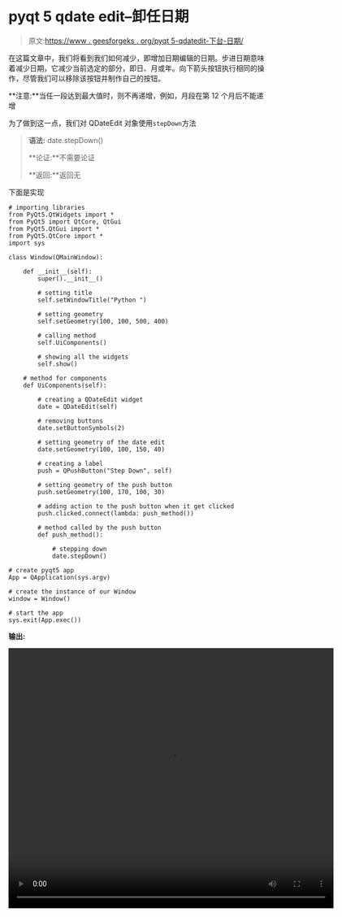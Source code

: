 # pyqt 5 qdate edit–卸任日期

> 原文:[https://www . geesforgeks . org/pyqt 5-qdatedit-下台-日期/](https://www.geeksforgeeks.org/pyqt5-qdateedit-stepping-down-date/)

在这篇文章中，我们将看到我们如何减少，即增加日期编辑的日期。步进日期意味着减少日期，它减少当前选定的部分，即日、月或年。向下箭头按钮执行相同的操作，尽管我们可以移除该按钮并制作自己的按钮。

**注意:**当任一段达到最大值时，则不再递增，例如，月段在第 12 个月后不能递增

为了做到这一点，我们对 QDateEdit 对象使用`stepDown`方法

> **语法:** date.stepDown()
> 
> **论证:**不需要论证
> 
> **返回:**返回无

下面是实现

```
# importing libraries
from PyQt5.QtWidgets import * 
from PyQt5 import QtCore, QtGui
from PyQt5.QtGui import * 
from PyQt5.QtCore import * 
import sys

class Window(QMainWindow):

    def __init__(self):
        super().__init__()

        # setting title
        self.setWindowTitle("Python ")

        # setting geometry
        self.setGeometry(100, 100, 500, 400)

        # calling method
        self.UiComponents()

        # showing all the widgets
        self.show()

    # method for components
    def UiComponents(self):

        # creating a QDateEdit widget
        date = QDateEdit(self)

        # removing buttons
        date.setButtonSymbols(2)

        # setting geometry of the date edit
        date.setGeometry(100, 100, 150, 40)

        # creating a label
        push = QPushButton("Step Down", self)

        # setting geometry of the push button
        push.setGeometry(100, 170, 100, 30)

        # adding action to the push button when it get clicked
        push.clicked.connect(lambda: push_method())

        # method called by the push button
        def push_method():

            # stepping down
            date.stepDown()

# create pyqt5 app
App = QApplication(sys.argv)

# create the instance of our Window
window = Window()

# start the app
sys.exit(App.exec())
```

**输出:**

<video class="wp-video-shortcode" id="video-444114-1" width="640" height="512" preload="metadata" controls=""><source type="video/mp4" src="https://media.geeksforgeeks.org/wp-content/uploads/20200702033052/Python-2020-07-02-03-30-20.mp4?_=1">[https://media.geeksforgeeks.org/wp-content/uploads/20200702033052/Python-2020-07-02-03-30-20.mp4](https://media.geeksforgeeks.org/wp-content/uploads/20200702033052/Python-2020-07-02-03-30-20.mp4)</video>